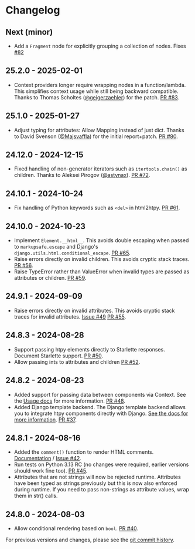# Changelog

## Next (minor)
- Add a `Fragment` node for explicitly grouping a collection of nodes. Fixes
[#82](https://github.com/pelme/htpy/issues/82)

## 25.2.0 - 2025-02-01
- Context providers longer require wrapping nodes in a function/lambda. This
simplifies context usage while still being backward compatible. Thanks to Thomas
Scholtes ([@geigerzaehler](https://github.com/geigerzaehler)) for the patch. [PR
#83](https://github.com/pelme/htpy/pull/83).

## 25.1.0 - 2025-01-27
- Adjust typing for attributes: Allow Mapping instead of just dict. Thanks to
David Svenson ([@Majsvaffla](https://github.com/Majsvaffla)) for the initial report+patch. [PR #80](https://github.com/pelme/htpy/pull/80).

## 24.12.0 - 2024-12-15
- Fixed handling of non-generator iterators such as `itertools.chain()` as
children. Thanks to Aleksei Pirogov ([@astynax](https://github.com/astynax)).
[PR #72](https://github.com/pelme/htpy/pull/72).

## 24.10.1 - 2024-10-24
- Fix handling of Python keywords such as `<del>` in html2htpy. [PR #61](https://github.com/pelme/htpy/pull/61).

## 24.10.0 - 2024-10-23
- Implement `Element.__html__`. This avoids double escaping when passed to
`markupsafe.escape` and Django's `django.utils.html.conditional_escape`. [PR #65](https://github.com/pelme/htpy/pull/65).
- Raise errors directly on invalid children. This avoids cryptic stack traces.
[PR #56](https://github.com/pelme/htpy/pull/56).
- Raise TypeError rather than ValueError when invalid types are passed as
attributes or children. [PR #59](https://github.com/pelme/htpy/pull/59).

## 24.9.1 - 2024-09-09
- Raise errors directly on invalid attributes. This avoids cryptic stack traces
  for invalid attributes. [Issue #49](https://github.com/pelme/htpy/issues/49)
  [PR #55](https://github.com/pelme/htpy/pull/55).

## 24.8.3 - 2024-08-28
- Support passing htpy elements directly to Starlette responses. Document Starlette support. [PR #50](https://github.com/pelme/htpy/pull/50).
- Allow passing ints to attributes and children [PR #52](https://github.com/pelme/htpy/pull/52).

## 24.8.2 - 2024-08-23
- Added support for passing data between components via Context. See the [Usage
docs](usage.md#passing-data-with-context) for more information. [PR #48](https://github.com/pelme/htpy/pull/48).
- Added Django template backend. The Django template backend allows you to
integrate htpy components directly with Django. [See the docs for more information](django.md#the-htpy-template-backend). [PR #37](https://github.com/pelme/htpy/pull/37).

## 24.8.1 - 2024-08-16
 - Added the `comment()` function to render HTML comments.
 [Documentation](usage.md#html-comments) /  [Issue
 #42](https://github.com/pelme/htpy/issues/42).
 - Run tests on Python 3.13 RC (no changes were required, earlier versions
 should work fine too). [PR #45](https://github.com/pelme/htpy/pull/45).
 - Attributes that are not strings will now be rejected runtime. Attributes have
 been typed as strings previously but this is now also enforced during runtime.
 If you need to pass non-strings as attribute values, wrap them in str() calls.

## 24.8.0 - 2024-08-03
- Allow conditional rendering based on `bool`. [PR #40](https://github.com/pelme/htpy/pull/41).

For previous versions and changes, please see the [git commit
history](https://github.com/pelme/htpy/commits/main/?since=2023-10-19&until=2024-07-17).

